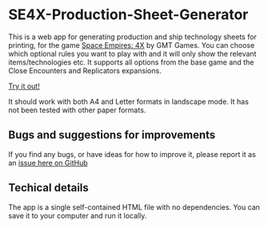 # SE4X-Production-Sheet-Generator

This is a web app for generating production and ship technology sheets for printing, for the game [Space Empires: 4X](https://boardgamegeek.com/boardgame/84419/space-empires-4x) by GMT Games. You can choose which optional rules you want to play with and it will only show the relevant items/technologies etc. It supports all options from the base game and the Close Encounters and Replicators expansions.

[Try it out!](http://rune-b.github.io/SE4X-Production-Sheet-Generator/)

It should work with both A4 and Letter formats in landscape mode. It has not been tested with other paper formats.

## Bugs and suggestions for improvements

If you find any bugs, or have ideas for how to improve it, please report it as an [issue here on GitHub](https://github.com/rune-b/SE4X-Production-Sheet-Generator/issues/new)

## Techical details

The app is a single self-contained HTML file with no dependencies. You can save it to your computer and run it locally.
